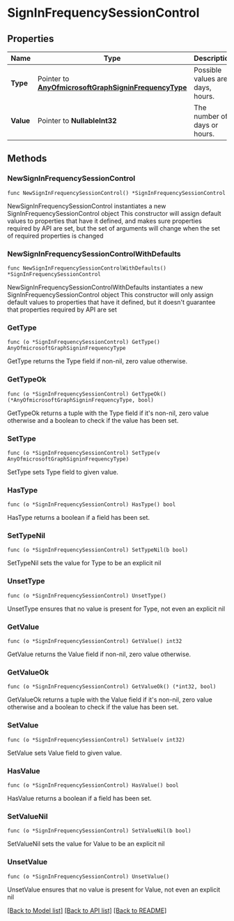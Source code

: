 # SignInFrequencySessionControl

## Properties

Name | Type | Description | Notes
------------ | ------------- | ------------- | -------------
**Type** | Pointer to [**AnyOfmicrosoftGraphSigninFrequencyType**](anyOf&lt;microsoft.graph.signinFrequencyType&gt;.md) | Possible values are: days, hours. | [optional] 
**Value** | Pointer to **NullableInt32** | The number of days or hours. | [optional] 

## Methods

### NewSignInFrequencySessionControl

`func NewSignInFrequencySessionControl() *SignInFrequencySessionControl`

NewSignInFrequencySessionControl instantiates a new SignInFrequencySessionControl object
This constructor will assign default values to properties that have it defined,
and makes sure properties required by API are set, but the set of arguments
will change when the set of required properties is changed

### NewSignInFrequencySessionControlWithDefaults

`func NewSignInFrequencySessionControlWithDefaults() *SignInFrequencySessionControl`

NewSignInFrequencySessionControlWithDefaults instantiates a new SignInFrequencySessionControl object
This constructor will only assign default values to properties that have it defined,
but it doesn't guarantee that properties required by API are set

### GetType

`func (o *SignInFrequencySessionControl) GetType() AnyOfmicrosoftGraphSigninFrequencyType`

GetType returns the Type field if non-nil, zero value otherwise.

### GetTypeOk

`func (o *SignInFrequencySessionControl) GetTypeOk() (*AnyOfmicrosoftGraphSigninFrequencyType, bool)`

GetTypeOk returns a tuple with the Type field if it's non-nil, zero value otherwise
and a boolean to check if the value has been set.

### SetType

`func (o *SignInFrequencySessionControl) SetType(v AnyOfmicrosoftGraphSigninFrequencyType)`

SetType sets Type field to given value.

### HasType

`func (o *SignInFrequencySessionControl) HasType() bool`

HasType returns a boolean if a field has been set.

### SetTypeNil

`func (o *SignInFrequencySessionControl) SetTypeNil(b bool)`

 SetTypeNil sets the value for Type to be an explicit nil

### UnsetType
`func (o *SignInFrequencySessionControl) UnsetType()`

UnsetType ensures that no value is present for Type, not even an explicit nil
### GetValue

`func (o *SignInFrequencySessionControl) GetValue() int32`

GetValue returns the Value field if non-nil, zero value otherwise.

### GetValueOk

`func (o *SignInFrequencySessionControl) GetValueOk() (*int32, bool)`

GetValueOk returns a tuple with the Value field if it's non-nil, zero value otherwise
and a boolean to check if the value has been set.

### SetValue

`func (o *SignInFrequencySessionControl) SetValue(v int32)`

SetValue sets Value field to given value.

### HasValue

`func (o *SignInFrequencySessionControl) HasValue() bool`

HasValue returns a boolean if a field has been set.

### SetValueNil

`func (o *SignInFrequencySessionControl) SetValueNil(b bool)`

 SetValueNil sets the value for Value to be an explicit nil

### UnsetValue
`func (o *SignInFrequencySessionControl) UnsetValue()`

UnsetValue ensures that no value is present for Value, not even an explicit nil

[[Back to Model list]](../README.md#documentation-for-models) [[Back to API list]](../README.md#documentation-for-api-endpoints) [[Back to README]](../README.md)


